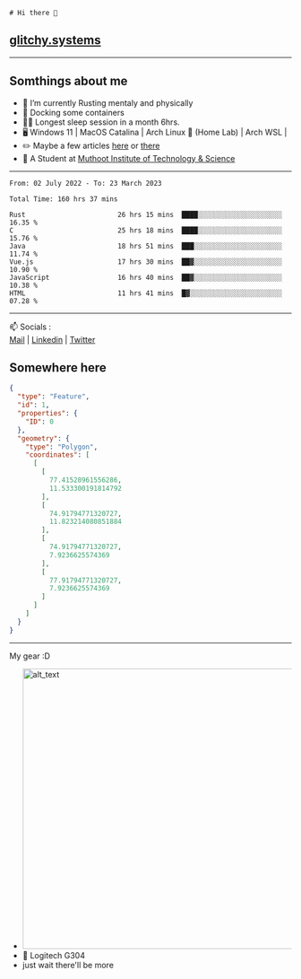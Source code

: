 ```
# Hi there 👋
```
## [glitchy.systems](https://glitchy.systems)
---

## Somthings about me



- 🌱 I’m currently Rusting mentaly and physically
- 🐋 Docking some containers
- 😶‍🌫️ Longest sleep session in a month 6hrs.
- 🖥️ Windows 11 | MacOS Catalina | Arch Linux 🦩 (Home Lab) | Arch WSL |
- ✏️ Maybe a few articles [here](https://medium.com/@advaithnarayanan8) or [there](https://medium.com/@advaithnarayanan8)
- 📑 A Student at [Muthoot Institute of Technology & Science](https://mgmits.ac.in/)



---

<!--START_SECTION:waka-->

```text
From: 02 July 2022 - To: 23 March 2023

Total Time: 160 hrs 37 mins

Rust                       26 hrs 15 mins  ████░░░░░░░░░░░░░░░░░░░░░   16.35 %
C                          25 hrs 18 mins  ████░░░░░░░░░░░░░░░░░░░░░   15.76 %
Java                       18 hrs 51 mins  ███░░░░░░░░░░░░░░░░░░░░░░   11.74 %
Vue.js                     17 hrs 30 mins  ██▓░░░░░░░░░░░░░░░░░░░░░░   10.90 %
JavaScript                 16 hrs 40 mins  ██▓░░░░░░░░░░░░░░░░░░░░░░   10.38 %
HTML                       11 hrs 41 mins  █▓░░░░░░░░░░░░░░░░░░░░░░░   07.28 %
```

<!--END_SECTION:waka-->

---

📫 Socials :<br>
[Mail](mailto:advaithnarayanan8@gmail.com) | [Linkedin](https://www.linkedin.com/in/advaith-narayanan-a72152214/) | [Twitter](https://twitter.com/advaithnarayan)

## Somewhere here

```geojson
{
  "type": "Feature",
  "id": 1,
  "properties": {
    "ID": 0
  },
  "geometry": {
    "type": "Polygon",
    "coordinates": [
      [
        [
          77.41528961556286,
          11.533300191814792
        ],
        [
          74.91794771320727,
          11.823214080851884
        ],
        [
          74.91794771320727,
          7.9236625574369
        ],
        [
          77.91794771320727,
          7.9236625574369
        ]
      ]
    ]
  }
}
```


--- 
My gear :D

- [<img alt="alt_text" width="500px" src="https://valid.x86.fr/cache/banner/xv24bv-6.png" />](https://valid.x86.fr/xv24bv)
- 🐁 Logitech G304
- just wait there'll be more

